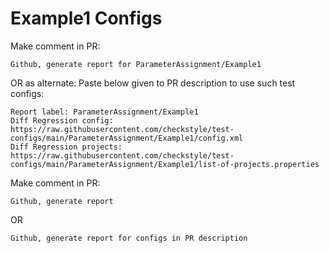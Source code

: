 # Example1 Configs
Make comment in PR:
```
Github, generate report for ParameterAssignment/Example1
```
OR as alternate:
Paste below given to PR description to use such test configs:
```
Report label: ParameterAssignment/Example1
Diff Regression config: https://raw.githubusercontent.com/checkstyle/test-configs/main/ParameterAssignment/Example1/config.xml
Diff Regression projects: https://raw.githubusercontent.com/checkstyle/test-configs/main/ParameterAssignment/Example1/list-of-projects.properties
```
Make comment in PR:
```
Github, generate report
```
OR
```
Github, generate report for configs in PR description
```

